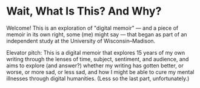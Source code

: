 # Wait, What Is This? And Why?

Welcome! This is an exploration of "digital memoir" — and a piece of memoir in its own right, some (me) might say — that began as part of an independent study at the University of Wisconsin–Madison.

Elevator pitch: This is a digital memoir that explores 15 years of my own writing through the lenses of time, subject, sentiment, and audience, and aims to explore (and answer?) whether my writing has gotten better, or worse, or more sad, or less sad, and how I might be able to cure my mental illnesses through digital humanities. (Less so the last part, unfortunately.)